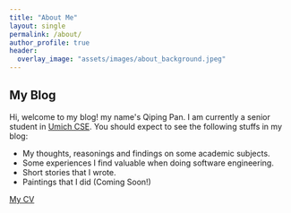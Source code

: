 ```yaml
---
title: "About Me"
layout: single
permalink: /about/
author_profile: true
header: 
  overlay_image: "assets/images/about_background.jpeg"
---
```


## My Blog 

Hi, welcome to my blog! my name's Qiping Pan. I am currently a senior student in [Umich CSE](https://cse.engin.umich.edu/). You should expect to see the following stuffs in my blog:

* My thoughts, reasonings and findings on some academic subjects.
* Some experiences I find valuable when doing software engineering.
* Short stories that I wrote.
* Paintings that I did (Coming Soon!)

<a href="/assets/Qiping_Pan_CV.pdf" target="_blank"> My CV </a>